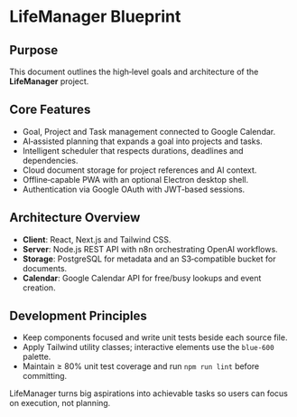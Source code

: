 # LifeManager Blueprint

## Purpose
This document outlines the high‑level goals and architecture of the **LifeManager** project.

## Core Features
- Goal, Project and Task management connected to Google Calendar.
- AI‑assisted planning that expands a goal into projects and tasks.
- Intelligent scheduler that respects durations, deadlines and dependencies.
- Cloud document storage for project references and AI context.
- Offline‑capable PWA with an optional Electron desktop shell.
- Authentication via Google OAuth with JWT‑based sessions.

## Architecture Overview
- **Client**: React, Next.js and Tailwind CSS.
- **Server**: Node.js REST API with n8n orchestrating OpenAI workflows.
- **Storage**: PostgreSQL for metadata and an S3‑compatible bucket for documents.
- **Calendar**: Google Calendar API for free/busy lookups and event creation.

## Development Principles
- Keep components focused and write unit tests beside each source file.
- Apply Tailwind utility classes; interactive elements use the `blue-600` palette.
- Maintain ≥ 80% unit test coverage and run `npm run lint` before committing.

LifeManager turns big aspirations into achievable tasks so users can focus on execution, not planning.
